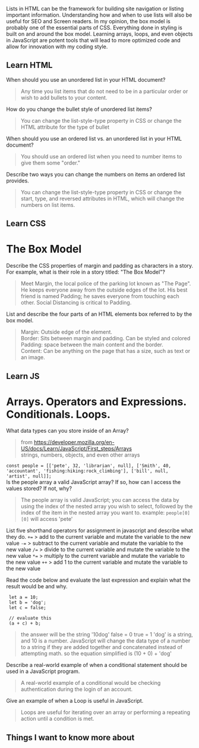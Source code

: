 Lists in HTML can be the framework for building site navigation or listing important information. Understanding how and when to use lists will also be useful for SEO and Screen readers. In my opinion, the box model is probably one of the essential parts of CSS. Everything done in styling is built on and around the box model. Learning arrays, loops, and even objects in JavaScript are potent tools that will lead to more optimized code and allow for innovation with my coding style. 

## Learn HTML  

When should you use an unordered list in your HTML document?    
>Any time you list items that do not need to be in a particular order or wish to add bullets to your content.  


How do you change the bullet style of unordered list items?   
>You can change the list-style-type property in CSS or change the HTML attribute for the type of bullet  


When should you use an ordered list vs. an unordered list in your HTML document?    
>You should use an ordered list when you need to number items to give them some "order."  


Describe two ways you can change the numbers on items an ordered list provides.    
>You can change the list-style-type property in CSS or change the start, type, and reversed attributes in HTML, which will change the numbers on list items.  

## Learn CSS

# The Box Model 

Describe the CSS properties of margin and padding as characters in a story. For example, what is their role in a story titled: "The Box Model"?  
> Meet Margin, the local police of the parking lot known as "The Page". He keeps everyone away from the outside edges of the lot. His best friend is named Padding; he saves everyone from touching each other. Social Distancing is critical to Padding.

List and describe the four parts of an HTML elements box referred to by the box model.  
>Margin: Outside edge of the element.  
>Border: Sits between margin and padding. Can be styled and colored  
>Padding: space between the main content and the border.  
>Content: Can be anything on the page that has a size, such as text or an image.   


## Learn JS

# Arrays. Operators and Expressions. Conditionals. Loops.

What data types can you store inside of an Array?
>from https://developer.mozilla.org/en-US/docs/Learn/JavaScript/First_steps/Arrays  
>strings, numbers, objects, and even other arrays   

```const people = [['pete', 32, 'librarian', null], ['Smith', 40, 'accountant', 'fishing:hiking:rock_climbing'], ['bill', null, 'artist', null]];```  
Is the people array a valid JavaScript array? If so, how can I access the values stored? If not, why?  
>The people array is valid JavaScript; you can access the data by using the index of the nested array you wish to select, followed by the index of the item in the nested array you want to. 
>example: ```people[0][0]``` will access 'pete'

List five shorthand operators for assignment in javascript and describe what they do.
```+=```  > add to the current variable and mutate the variable to the new value
```-=```  > subtract to the current variable and mutate the variable to the new value
```/=```  > divide to the current variable and mutate the variable to the new value
```*=```  > multiply to the current variable and mutate the variable to the new value
```++```  > add 1 to the current variable and mutate the variable to the new value



Read the code below and evaluate the last expression and explain what the result would be and why.
```
 let a = 10;
 let b = 'dog';
 let c = false;

 // evaluate this
 (a + c) + b;
 ```  
 > the answer will be the string '10dog'
> false = 0
> true = 1
> 'dog' is a string, and 10 is a number. JavaScript will change the data type of a number to a string if they are added together and concatenated instead of attempting math.
> so the equation simplified is (10 + 0) + 'dog'

Describe a real-world example of when a conditional statement should be used in a JavaScript program.  
>A real-world example of a conditional would be checking authentication during the login of an account. 

Give an example of when a Loop is useful in JavaScript.  
>Loops are useful for iterating over an array or performing a repeating action until a condition is met.

## Things I want to know more about

